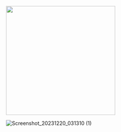 <img src="https://github.com/lecepin/home-clock/assets/11046969/4386d8ac-ef1a-4939-a29c-ed81a0cd6c83" width="300" />

![Screenshot_20231220_031310 (1)](https://github.com/lecepin/home-clock/assets/11046969/7b43c4f6-e325-443c-baf0-45eb5376bab2)
